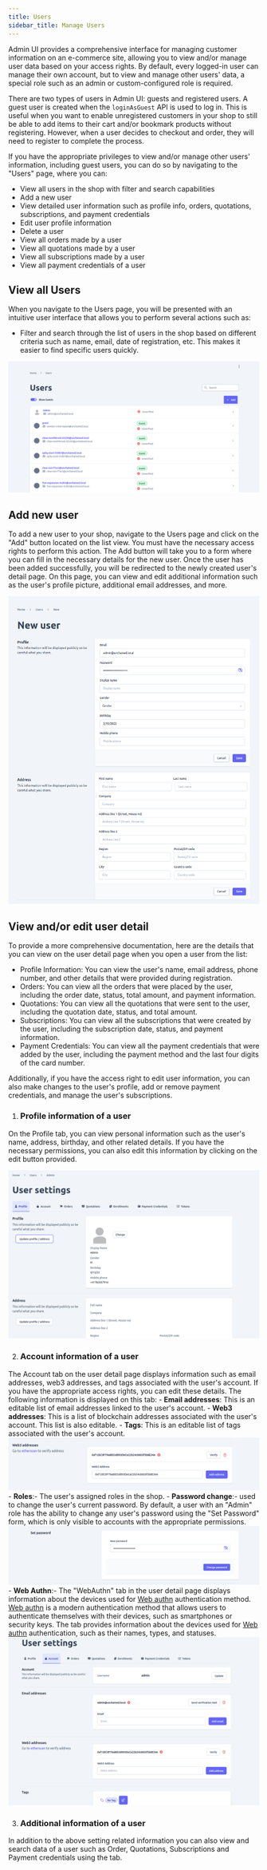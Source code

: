 ```yaml
---
title: Users
sidebar_title: Manage Users
---
```


Admin UI provides a comprehensive interface for managing customer information on an e-commerce site, allowing you to view and/or manage user data based on your access rights. By default, every logged-in user can manage their own account, but to view and manage other users' data, a special role such as an admin or custom-configured role is required.

There are two types of users in Admin UI: guests and registered users. A guest user is created when the `loginAsGuest` API is used to log in. This is useful when you want to enable unregistered customers in your shop to still be able to add items to their cart and/or bookmark products without registering. However, when a user decides to checkout and order, they will need to register to complete the process.

If you have the appropriate privileges to view and/or manage other users' information, including guest users, you can do so by navigating to the "Users" page, where you can:
- View all users in the shop with filter and search capabilities
- Add a new user
- View detailed user information such as profile info, orders, quotations, subscriptions, and payment credentials
- Edit user profile information
- Delete a user
- View all orders made by a user
- View all quotations made by a user
- View all subscriptions made by a user
- View all payment credentials of a user

## View all Users
When you navigate to the Users page, you will be presented with an intuitive user interface that allows you to perform several actions such as:
- Filter and search through the list of users in the shop based on different criteria such as name, email, date of registration, etc. This makes it easier to find specific users quickly.

![diagram](../images/admin-ui/user/users-list.png)


## Add new user
To add a new user to your shop, navigate to the Users page and click on the "Add" button located on the list view. You must have the necessary access rights to perform this action. The Add button will take you to a form where you can fill in the necessary details for the new user. Once the user has been added successfully, you will be redirected to the newly created user's detail page. On this page, you can view and edit additional information such as the user's profile picture, additional email addresses, and more.

![diagram](../images/admin-ui/user/new-user-form.png)

##  View and/or edit user detail
To provide a more comprehensive documentation, here are the details that you can view on the user detail page when you open a user from the list:
- Profile Information: You can view the user's name, email address, phone number, and other details that were provided during registration.
- Orders: You can view all the orders that were placed by the user, including the order date, status, total amount, and payment information.
- Quotations: You can view all the quotations that were sent to the user, including the quotation date, status, and total amount.
- Subscriptions: You can view all the subscriptions that were created by the user, including the subscription date, status, and payment information.
- Payment Credentials: You can view all the payment credentials that were added by the user, including the payment method and the last four digits of the card number.

Additionally, if you have the access right to edit user information, you can also make changes to the user's profile, add or remove payment credentials, and manage the user's subscriptions.


1. ### Profile information of a user
On the Profile tab, you can view personal information such as the user's name, address, birthday, and other related details. If you have the necessary permissions, you can also edit this information by clicking on the edit button provided.

![diagram](../images/admin-ui/user/user-profile-setting.png)

2. ### Account information of a user
The Account tab on the user detail page displays information such as email addresses, web3 addresses, and tags associated with the user's account. If you have the appropriate access rights, you can edit these details. The following information is displayed on this tab:
    - **Email addresses**: This is an editable list of email addresses linked to the user's account.
    - **Web3 addresses**: This is a list of blockchain addresses associated with the user's account. This list is also editable.
    - **Tags**: This is an editable list of tags associated with the user's account.
    ![diagram](../images/admin-ui/user/manage-web3-addresses.png)
    - **Roles**:- The user's assigned roles in the shop.
    - **Password change**:- used to change the user's current password. By default, a user with an "Admin" role has the ability to change any user's password using the "Set Password" form, which is only visible to accounts with the appropriate permissions.
    ![diagram](../images/admin-ui/user/set-password.png)
    - **Web Authn**:- The "WebAuthn" tab in the user detail page displays information about the devices used for [Web authn](https://webauthn.guide/) authentication method. [Web authn](https://webauthn.guide/) is a modern authentication method that allows users to authenticate themselves with their devices, such as smartphones or security keys. The tab provides information about the devices used for [Web authn](https://webauthn.guide/) authentication, such as their names, types, and statuses.
    ![diagram](../images/admin-ui/user/user-account-setting-1.png)


3. ### Additional information of a user
In addition to the above setting related information you can also view and search data of a user such as Order, Quotations, Subscriptions and Payment credentials using the tab.